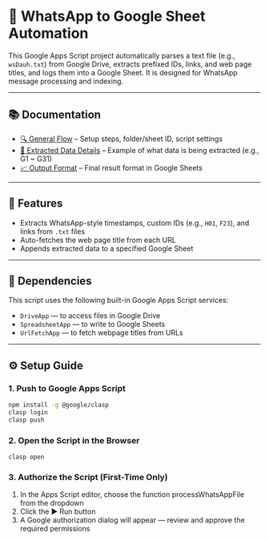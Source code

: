# 📲 WhatsApp to Google Sheet Automation

This Google Apps Script project automatically parses a text file (e.g., `wsDauh.txt`) from Google Drive, extracts prefixed IDs, links, and web page titles, and logs them into a Google Sheet. It is designed for WhatsApp message processing and indexing.

---

## 📚 Documentation

- [🔍 General Flow](./GeneralFlow.md) – Setup steps, folder/sheet ID, script settings
- [📄 Extracted Data Details](./ExtractData.md) – Example of what data is being extracted (e.g., G1 ~ G31)
- [📈 Output Format](./Output.md) – Final result format in Google Sheets

---

## 🚀 Features

- Extracts WhatsApp-style timestamps, custom IDs (e.g., `H01`, `F23`), and links from `.txt` files
- Auto-fetches the web page title from each URL
- Appends extracted data to a specified Google Sheet

---

## 🔧 Dependencies

This script uses the following built-in Google Apps Script services:

- `DriveApp` — to access files in Google Drive
- `SpreadsheetApp` — to write to Google Sheets
- `UrlFetchApp` — to fetch webpage titles from URLs

---

## ⚙️ Setup Guide

### 1. Push to Google Apps Script

```bash
npm install -g @google/clasp
clasp login
clasp push
```

### 2. Open the Script in the Browser

```
clasp open
```

### 3. Authorize the Script (First-Time Only)

1. In the Apps Script editor, choose the function processWhatsAppFile from the dropdown
2. Click the ▶️ Run button
3. A Google authorization dialog will appear — review and approve the required permissions

